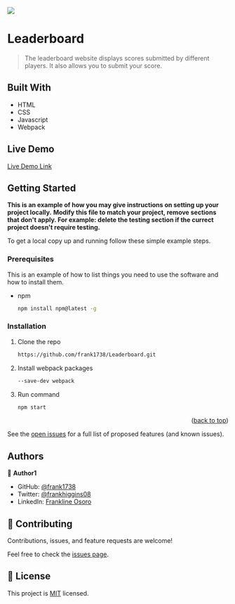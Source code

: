 ![](https://img.shields.io/badge/Microverse-blueviolet)

# Leaderboard

> The leaderboard website displays scores submitted by different players. It also allows you to submit your score.

## Built With

- HTML
- CSS
- Javascript
- Webpack

## Live Demo 

[Live Demo Link](https://frank1738.github.io/Leaderboard/)

## Getting Started

**This is an example of how you may give instructions on setting up your project locally.**
**Modify this file to match your project, remove sections that don't apply. For example: delete the testing section if the currect project doesn't require testing.**

To get a local copy up and running follow these simple example steps.

### Prerequisites

This is an example of how to list things you need to use the software and how to install them.

- npm
  ```sh
  npm install npm@latest -g
  ```

### Installation

1. Clone the repo
   ```sh
   https://github.com/frank1738/Leaderboard.git
   ```
2. Install webpack packages
   ```sh
   --save-dev webpack
   ```
3. Run command
   ```sh
   npm start
   ```

<p align="right">(<a href="#top">back to top</a>)</p>

<!-- USAGE EXAMPLES -->

See the [open issues](#) for a full list of proposed features (and known issues).

## Authors

👤 **Author1**

- GitHub: [@frank1738](https://github.com/frank1738)
- Twitter: [@frankhiggins08](https://twitter.com/frankhiggins08)
- LinkedIn: [Frankline Osoro](http://www.linkedin.com/in/frankline-osoro-b526ba18b)


## 🤝 Contributing

Contributions, issues, and feature requests are welcome!

Feel free to check the [issues page](../../issues/).

## 📝 License

This project is [MIT](./MIT.md) licensed.
